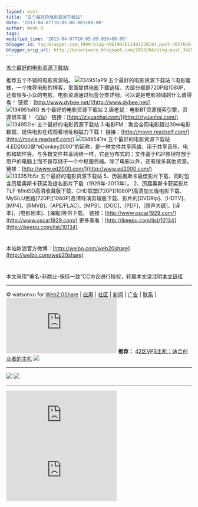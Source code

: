 ```yaml
---
layout: post
title: "五个最好的电影资源下载站"
date: '2013-04-07T10:05:00.001+08:00'
author: Wenh Q
tags:
modified_time: '2013-04-07T10:05:09.036+08:00'
blogger_id: tag:blogger.com,1999:blog-4961947611491238191.post-3027649196914197789
blogger_orig_url: http://binaryware.blogspot.com/2013/04/blog-post_3425.html
---
```


[五个最好的电影资源下载站](http://web20share.feedsportal.com/c/33819/f/608508/s/2a553794/l/0L0Sweb20Ashare0N0C20A130C0A40Cfive0Emovie0Eresource0Esites0Bhtml/story01.htm):

推荐五个不错的电影资源站。
![134951aP9
五个最好的电影资源下载站](http://news.web20share.com/wp-content/uploads/image/2013/03/134951aP9.png "五个最好的电影资源下载站")
1.电影蜜蜂，一个推荐电影的博客，里面提供[电影](http://www.web20share.com/tag/%E7%94%B5%E5%BD%B1)下载链接，大部分都是720P和1080P，还有很多小众的电影，电影资源通过标签分类详细。可以说是电影领域的什么值得看！
链接：[http://www.dybee.net/](http://www.dybee.net/)
![134951oRO
五个最好的电影资源下载站](http://news.web20share.com/wp-content/uploads/image/2013/03/134951oRO.png "五个最好的电影资源下载站")
2.唐老鼠：电影BT资源搜索引擎，资源很丰富！（[Via](http://www.web20share.com/2011/05/tanglaoshu.html)）
链接：[http://ziyuanhai.com/](http://ziyuanhai.com/)
![134952Iei
五个最好的电影资源下载站](http://news.web20share.com/wp-content/uploads/image/2013/03/134952Iei.png "五个最好的电影资源下载站")
3.电影FM：聚合全网电影超过30w电影数据，提供电影在线观看地址和磁力下载！
链接：[http://movie.readself.com/](http://movie.readself.com/)
![1349541rs
五个最好的电影资源下载站](http://news.web20share.com/wp-content/uploads/image/2013/03/1349541rs.png "五个最好的电影资源下载站")
4.ED2000是“eDonkey2000”的简称，是一种文件共享网络，用于共享音乐、电影和软件等。与多数文件共享网络一样，它是分布式的；文件基于P2P原理存放于用户的电脑上而不是存储于一个中枢服务器。除了电影以外，还有很多其他资源。
链接：[http://www.ed2000.com/](http://www.ed2000.com/)
![133357b5z
五个最好的电影资源下载站](http://news.web20share.com/wp-content/uploads/image/2013/03/133357b5z.gif "历届奥斯卡获奖影片下载")
5、历届奥斯卡最佳影片下载、同时包含历届奥斯卡获奖及提名影片下载（1929年-2013年）。
2、历届奥斯卡获奖影片TLF-MiniSD高清收藏版下载、CHD联盟[720P][1080P]高清加长版电影下载、MySiLU思路[720P][1080P]高清导演剪辑版下载、影片的[DVDRip]、[HDTV]、[MP4]、[RMVB]、[APE/FLAC]、[MP3]、[DOC]、[PDF]、[原声大碟]、[译本]、[电影剧本]、[海报]等供下载。
链接：[http://www.oscar1929.com/](http://www.oscar1929.com/)
更多查看：[http://ikeepu.com/list/10134](http://ikeepu.com/list/10134)
#
本站新浪官方微博：[http://weibo.com/web20share](http://weibo.com/web20share)
#
本文采用“署名-非商业-保持一致”CC协议进行授权，转载本文请注明[本文链接](http://www.web20share.com/2013/04/five-movie-resource-sites.html)


* * * * *

© watsonxu for [Web2.0Share](http://www.web20share.com/) |
[应用](http://www.web20share.com/apps/) |
[社区](http://www.web20share.com/cy/) |
[新闻](http://news.web20share.com/) |
[广告](http://www.web20share.com/advertise/) |
[联系](http://www.web20share.com/contact/) |
![](http://img.tongji.linezing.com/1057731/tongji.php)
**推荐：**
[42区VPS主机：适合创业者的主机](http://vps.42qu.com/by/10000049)
![](http://web20share.feedsportal.com/c/33819/f/608508/s/2a553794/mf.gif)
  ------------------------------------------------------------------------------------------------------------------------------------------------------------------------------------------------------------------------------------------------------------------------------------------------------------------------- ------------------------------------------------------------------------------------------------------------------------------------------------------------------------------------------------------------------------------------------------------------------------------------------------------------
  [![](http://res3.feedsportal.com/images/emailthis2.gif)](http://share.feedsportal.com/viral/sendEmail.cfm?lang=en&title=%E4%BA%94%E4%B8%AA%E6%9C%80%E5%A5%BD%E7%9A%84%E7%94%B5%E5%BD%B1%E8%B5%84%E6%BA%90%E4%B8%8B%E8%BD%BD%E7%AB%99&link=http%3A%2F%2Fwww.web20share.com%2F2013%2F04%2Ffive-movie-resource-sites.html)   [![](http://res3.feedsportal.com/images/bookmark.gif)](http://res.feedsportal.com/viral/bookmark.cfm?title=%E4%BA%94%E4%B8%AA%E6%9C%80%E5%A5%BD%E7%9A%84%E7%94%B5%E5%BD%B1%E8%B5%84%E6%BA%90%E4%B8%8B%E8%BD%BD%E7%AB%99&link=http%3A%2F%2Fwww.web20share.com%2F2013%2F04%2Ffive-movie-resource-sites.html)
  ------------------------------------------------------------------------------------------------------------------------------------------------------------------------------------------------------------------------------------------------------------------------------------------------------------------------- ------------------------------------------------------------------------------------------------------------------------------------------------------------------------------------------------------------------------------------------------------------------------------------------------------------



[![](http://da.feedsportal.com/r/161990949245/u/0/f/608508/c/33819/s/2a553794/a2.img)](http://da.feedsportal.com/r/161990949245/u/0/f/608508/c/33819/s/2a553794/a2.htm)![](http://pi.feedsportal.com/r/161990949245/u/0/f/608508/c/33819/s/2a553794/a2t.img)

